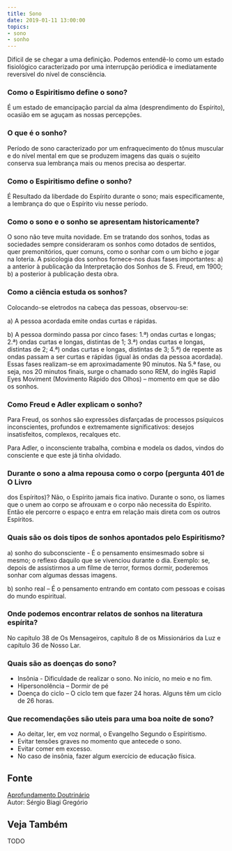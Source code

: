 ```yaml
---
title: Sono
date: 2019-01-11 13:00:00
topics: 
- sono
- sonho
---
```


Difícil de se chegar a uma definição. Podemos entendê-lo como um estado
fisiológico caracterizado por uma interrupção periódica e imediatamente
reversível do nível de consciência.

### Como o Espiritismo define o sono?
É um estado de emancipação parcial da alma (desprendimento do Espírito),
ocasião em se aguçam as nossas percepções.

### O que é o sonho?
Período de sono caracterizado por um enfraquecimento do tônus muscular e
do nível mental em que se produzem imagens das quais o sujeito
conserva sua lembrança mais ou menos precisa ao despertar.

### Como o Espiritismo define o sonho?
É Resultado da liberdade do Espírito durante o sono; mais
especificamente, a lembrança do que o Espírito viu nesse período.

### Como o sono e o sonho se apresentam historicamente?
O sono não teve muita novidade. Em se tratando dos sonhos, todas as
sociedades sempre consideraram os sonhos como dotados de sentidos, quer
premonitórios, quer comuns, como o sonhar com o um bicho e jogar na
loteria. A psicologia dos sonhos fornece-nos duas fases importantes: a)
a anterior à publicação da Interpretação dos Sonhos de S. Freud, em
1900; b) a posterior à publicação desta obra.

### Como a ciência estuda os sonhos?
Colocando-se eletrodos na cabeça das pessoas, observou-se:

a) A pessoa acordada emite ondas curtas e rápidas.

b) A pessoa dormindo passa por cinco fases: 1.ª) ondas curtas e longas;
2.ª) ondas curtas e longas, distintas de 1; 3.ª) ondas curtas e longas,
distintas de 2; 4.ª) ondas curtas e longas, distintas de 3; 5.ª) de
repente as ondas passam a ser curtas e rápidas (igual às ondas da pessoa
acordada). Essas fases realizam-se em aproximadamente 90 minutos. Na 5.ª
fase, ou seja, nos 20 minutos finais, surge o chamado sono REM, do
inglês Rapid Eyes Moviment (Movimento Rápido dos Olhos) – momento em
que se dão os sonhos.

### Como Freud e Adler explicam o sonho?
Para Freud, os sonhos são expressões disfarçadas de processos psíquicos
inconscientes, profundos e extremamente significativos: desejos
insatisfeitos, complexos, recalques etc.

Para Adler, o inconsciente trabalha, combina e modela os dados, vindos
do consciente e que este já tinha olvidado.

### Durante o sono a alma repousa como o corpo (pergunta 401 de O Livro
dos Espíritos)?
Não, o Espírito jamais fica inativo. Durante o sono, os liames que o
unem ao corpo se afrouxam e o corpo não necessita do Espírito. Então ele
percorre o espaço e entra em relação mais direta com os outros
Espíritos.

### Quais são os dois tipos de sonhos apontados pelo Espiritismo?
a) sonho do subconsciente - É o pensamento ensimesmado sobre si
mesmo; o reflexo daquilo que se vivenciou durante o dia. Exemplo: se,
depois de assistirmos a um filme de terror, formos dormir, poderemos
sonhar com algumas dessas imagens.

b) sonho real – É o pensamento entrando em contato com pessoas e
coisas do mundo espiritual.

### Onde podemos encontrar relatos de sonhos na literatura espírita?
No capítulo 38 de Os Mensageiros, capítulo 8 de os Missionários da
Luz e capítulo 36 de Nosso Lar.

### Quais são as doenças do sono?
* Insônia - Dificuldade de realizar o sono. No início, no meio e no fim.
* Hipersonolência – Dormir de pé
* Doença do ciclo – O ciclo tem que fazer 24 horas. Alguns têm um ciclo de 26 horas.

### Que recomendações são uteis para uma boa noite de sono?
* Ao deitar, ler, em voz normal, o Evangelho Segundo o Espiritismo.
* Evitar tensões graves no momento que antecede o sono.
* Evitar comer em excesso.
* No caso de insônia, fazer algum exercício de educação física.

## Fonte
[Aprofundamento Doutrinário](https://sites.google.com/view/aprofundamentodoutrinario/sono-e-o-sonho-o)  
Autor: Sérgio Biagi Gregório

## Veja Também
TODO


